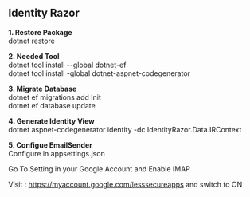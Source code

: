 ## Identity Razor

**1. Restore Package**
<br/>
dotnet restore

**2. Needed Tool**
<br/>
dotnet tool install --global dotnet-ef
<br/>
dotnet tool install -global dotnet-aspnet-codegenerator

**3. Migrate Database**
<br/>
dotnet ef migrations add Init
<br/>
dotnet ef database update

**4. Generate Identity View**
<br/>
dotnet aspnet-codegenerator identity -dc IdentityRazor.Data.IRContext

**5. Configue EmailSender**
<br/>
Configure in appsettings.json

Go To Setting in your Google Account and Enable IMAP

Visit : https://myaccount.google.com/lesssecureapps and switch to ON